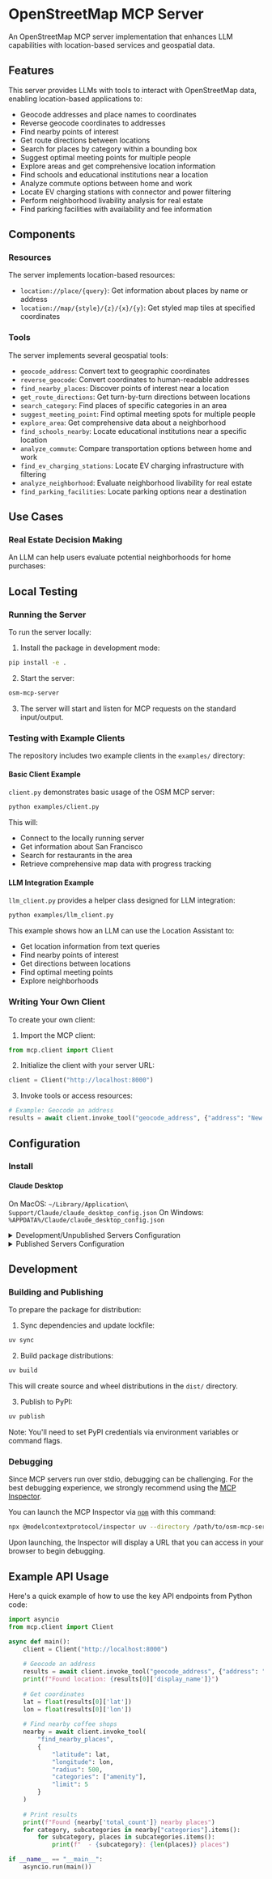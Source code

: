 # OpenStreetMap MCP Server

An OpenStreetMap MCP server implementation that enhances LLM capabilities with location-based services and geospatial data.

## Features

This server provides LLMs with tools to interact with OpenStreetMap data, enabling location-based applications to:

- Geocode addresses and place names to coordinates
- Reverse geocode coordinates to addresses
- Find nearby points of interest
- Get route directions between locations
- Search for places by category within a bounding box
- Suggest optimal meeting points for multiple people
- Explore areas and get comprehensive location information
- Find schools and educational institutions near a location
- Analyze commute options between home and work
- Locate EV charging stations with connector and power filtering
- Perform neighborhood livability analysis for real estate
- Find parking facilities with availability and fee information

## Components

### Resources

The server implements location-based resources:
- `location://place/{query}`: Get information about places by name or address
- `location://map/{style}/{z}/{x}/{y}`: Get styled map tiles at specified coordinates

### Tools

The server implements several geospatial tools:
- `geocode_address`: Convert text to geographic coordinates
- `reverse_geocode`: Convert coordinates to human-readable addresses
- `find_nearby_places`: Discover points of interest near a location
- `get_route_directions`: Get turn-by-turn directions between locations
- `search_category`: Find places of specific categories in an area
- `suggest_meeting_point`: Find optimal meeting spots for multiple people
- `explore_area`: Get comprehensive data about a neighborhood
- `find_schools_nearby`: Locate educational institutions near a specific location
- `analyze_commute`: Compare transportation options between home and work
- `find_ev_charging_stations`: Locate EV charging infrastructure with filtering
- `analyze_neighborhood`: Evaluate neighborhood livability for real estate
- `find_parking_facilities`: Locate parking options near a destination

## Use Cases

### Real Estate Decision Making

An LLM can help users evaluate potential neighborhoods for home purchases:

## Local Testing

### Running the Server

To run the server locally:

1. Install the package in development mode:

```bash
pip install -e .
```

2. Start the server:

```bash
osm-mcp-server
```

3. The server will start and listen for MCP requests on the standard input/output.

### Testing with Example Clients

The repository includes two example clients in the `examples/` directory:

#### Basic Client Example

`client.py` demonstrates basic usage of the OSM MCP server:

```bash
python examples/client.py
```

This will:
- Connect to the locally running server
- Get information about San Francisco
- Search for restaurants in the area
- Retrieve comprehensive map data with progress tracking

#### LLM Integration Example

`llm_client.py` provides a helper class designed for LLM integration:

```bash
python examples/llm_client.py
```

This example shows how an LLM can use the Location Assistant to:
- Get location information from text queries
- Find nearby points of interest
- Get directions between locations
- Find optimal meeting points
- Explore neighborhoods

### Writing Your Own Client

To create your own client:

1. Import the MCP client:
```python
from mcp.client import Client
```

2. Initialize the client with your server URL:
```python
client = Client("http://localhost:8000")
```

3. Invoke tools or access resources:
```python
# Example: Geocode an address
results = await client.invoke_tool("geocode_address", {"address": "New York City"})
```

## Configuration

### Install

#### Claude Desktop

On MacOS: `~/Library/Application\ Support/Claude/claude_desktop_config.json`
On Windows: `%APPDATA%/Claude/claude_desktop_config.json`

<details>
  <summary>Development/Unpublished Servers Configuration</summary>
  
  ```json
  "mcpServers": {
    "osm-mcp-server": {
      "command": "uv",
      "args": [
        "--directory",
        "/path/to/osm-mcp-server",
        "run",
        "osm-mcp-server"
      ]
    }
  }
  ```
</details>

<details>
  <summary>Published Servers Configuration</summary>
  
  ```json
  "mcpServers": {
    "osm-mcp-server": {
      "command": "uvx",
      "args": [
        "osm-mcp-server"
      ]
    }
  }
  ```
</details>

## Development

### Building and Publishing

To prepare the package for distribution:

1. Sync dependencies and update lockfile:
```bash
uv sync
```

2. Build package distributions:
```bash
uv build
```

This will create source and wheel distributions in the `dist/` directory.

3. Publish to PyPI:
```bash
uv publish
```

Note: You'll need to set PyPI credentials via environment variables or command flags.

### Debugging

Since MCP servers run over stdio, debugging can be challenging. For the best debugging
experience, we strongly recommend using the [MCP Inspector](https://github.com/modelcontextprotocol/inspector).

You can launch the MCP Inspector via [`npm`](https://docs.npmjs.com/downloading-and-installing-node-js-and-npm) with this command:

```bash
npx @modelcontextprotocol/inspector uv --directory /path/to/osm-mcp-server run osm-mcp-server
```

Upon launching, the Inspector will display a URL that you can access in your browser to begin debugging.

## Example API Usage

Here's a quick example of how to use the key API endpoints from Python code:

```python
import asyncio
from mcp.client import Client

async def main():
    client = Client("http://localhost:8000")
    
    # Geocode an address
    results = await client.invoke_tool("geocode_address", {"address": "Empire State Building"})
    print(f"Found location: {results[0]['display_name']}")
    
    # Get coordinates
    lat = float(results[0]['lat'])
    lon = float(results[0]['lon'])
    
    # Find nearby coffee shops
    nearby = await client.invoke_tool(
        "find_nearby_places",
        {
            "latitude": lat,
            "longitude": lon,
            "radius": 500,
            "categories": ["amenity"],
            "limit": 5
        }
    )
    
    # Print results
    print(f"Found {nearby['total_count']} nearby places")
    for category, subcategories in nearby["categories"].items():
        for subcategory, places in subcategories.items():
            print(f"  - {subcategory}: {len(places)} places")

if __name__ == "__main__":
    asyncio.run(main())
```


